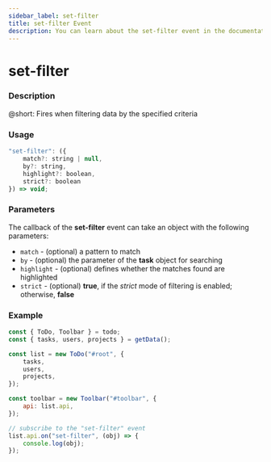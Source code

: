 ```yaml
---
sidebar_label: set-filter
title: set-filter Event
description: You can learn about the set-filter event in the documentation of the DHTMLX JavaScript To Do List library. Browse developer guides and API reference, try out code examples and live demos, and download a free 30-day evaluation version of DHTMLX To Do List.
---
```


# set-filter

### Description

@short: Fires when filtering data by the specified criteria

### Usage

~~~js
"set-filter": ({
    match?: string | null,
    by?: string,
    highlight?: boolean,
    strict?: boolean
}) => void;
~~~

### Parameters

The callback of the **set-filter** event can take an object with the following parameters:

- `match` - (optional) a pattern to match
- `by` - (optional) the parameter of the **task** object for searching
- `highlight` - (optional) defines whether the matches found are highlighted 
- `strict` - (optional) **true**, if the *strict* mode of filtering is enabled; otherwise, **false**

### Example

~~~js {15-17}
const { ToDo, Toolbar } = todo;
const { tasks, users, projects } = getData();

const list = new ToDo("#root", {
	tasks,
	users,
	projects,
});

const toolbar = new Toolbar("#toolbar", {
	api: list.api,
});

// subscribe to the "set-filter" event
list.api.on("set-filter", (obj) => {
    console.log(obj);
});
~~~

